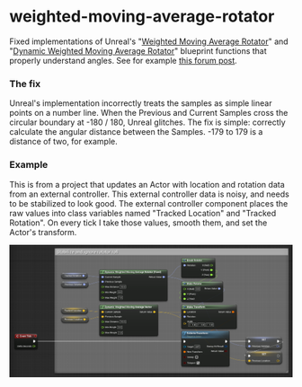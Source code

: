 # weighted-moving-average-rotator
Fixed implementations of Unreal's "[Weighted Moving Average Rotator](https://docs.unrealengine.com/4.27/en-US/BlueprintAPI/Math/Smoothing/WeightedMovingAverageRotator/)" and "[Dynamic Weighted Moving Average Rotator](https://docs.unrealengine.com/4.27/en-US/BlueprintAPI/Math/Smoothing/DynamicWeightedMovingAverageRota-/)" blueprint functions that properly understand angles. See for example [this forum post](https://forums.unrealengine.com/t/problems-with-weighted-moving-average-rotator/481949).

### The fix
Unreal's implementation incorrectly treats the samples as simple linear points on a number line. When the Previous and Current Samples cross the circular boundary at -180 / 180, Unreal glitches. The fix is simple: correctly calculate the angular distance between the Samples. -179 to 179 is a distance of two, for example.

### Example
This is from a project that updates an Actor with location and rotation data from an external controller. This external controller data is noisy, and needs to be stabilized to look good. The external controller component places the raw values into class variables named "Tracked Location" and "Tracked Rotation". On every tick I take those values, smooth them, and set the Actor's transform.

![Example Usage](usage.png)
